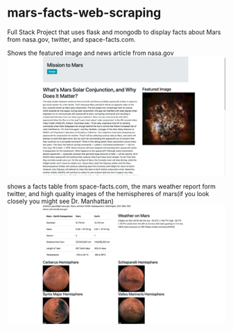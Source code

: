 # mars-facts-web-scraping


Full Stack Project that uses flask and mongodb to display facts about Mars from nasa.gov, twitter, and space-facts.com.


Shows the featured image and news article from nasa.gov
![Mars Blog](screenshots/blog.png)


shows a facts table from space-facts.com, the mars weather report form twitter, and high quality images of the hemispheres of mars(if you look closely you might see Dr. Manhattan)
![Hemispheres](screenshots/hemispheres.png)
